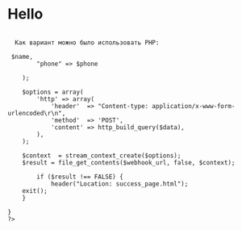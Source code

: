 <h1>Hello</h1>
<code>
  Как вариант можно было использовать PHP:

<?php
if ($_SERVER["REQUEST_METHOD"] == "POST") {
    $name = $_POST["name"];
    $phone = $_POST["phone"];

    $webhook_url = "https://webhook.site/d37e7e69-122b-4f04-bf06-698631990111";

    $data = array(
        "name" => $name,
        "phone" => $phone
        
    );

    $options = array(
        'http' => array(
            'header'  => "Content-type: application/x-www-form-urlencoded\r\n",
            'method'  => 'POST',
            'content' => http_build_query($data),
        ),
    );

    $context  = stream_context_create($options);
    $result = file_get_contents($webhook_url, false, $context);

		if ($result !== FALSE) {
			header("Location: success_page.html");
    exit();
	} 
    
}
?>

</code>
